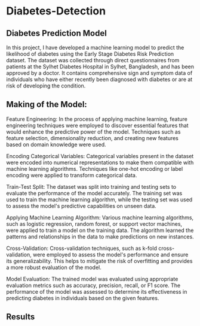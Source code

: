 # Diabetes-Detection

## Diabetes Prediction Model

In this project, I have developed a machine learning model to predict the likelihood of diabetes using the Early Stage Diabetes Risk Prediction dataset. The dataset was collected through direct questionnaires from patients at the Sylhet Diabetes Hospital in Sylhet, Bangladesh, and has been approved by a doctor. It contains comprehensive sign and symptom data of individuals who have either recently been diagnosed with diabetes or are at risk of developing the condition.

## Making of the Model:
Feature Engineering: In the process of applying machine learning, feature engineering techniques were employed to discover essential features that would enhance the predictive power of the model. Techniques such as feature selection, dimensionality reduction, and creating new features based on domain knowledge were used.

Encoding Categorical Variables: Categorical variables present in the dataset were encoded into numerical representations to make them compatible with machine learning algorithms. Techniques like one-hot encoding or label encoding were applied to transform categorical data.

Train-Test Split: The dataset was split into training and testing sets to evaluate the performance of the model accurately. The training set was used to train the machine learning algorithm, while the testing set was used to assess the model's predictive capabilities on unseen data.

Applying Machine Learning Algorithm: Various machine learning algorithms, such as logistic regression, random forest, or support vector machines, were applied to train a model on the training data. The algorithm learned the patterns and relationships in the data to make predictions on new instances.

Cross-Validation: Cross-validation techniques, such as k-fold cross-validation, were employed to assess the model's performance and ensure its generalizability. This helps to mitigate the risk of overfitting and provides a more robust evaluation of the model.

Model Evaluation: The trained model was evaluated using appropriate evaluation metrics such as accuracy, precision, recall, or F1 score. The performance of the model was assessed to determine its effectiveness in predicting diabetes in individuals based on the given features.

## Results

